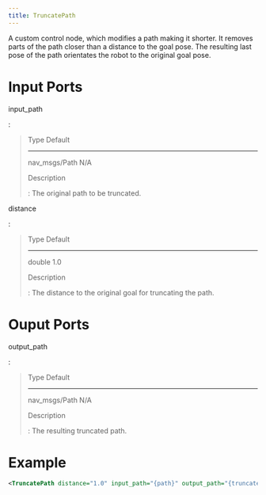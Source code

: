 ```yaml
---
title: TruncatePath
---
```


A custom control node, which modifies a path making it shorter. It removes parts of the path closer than a distance to the goal pose. The resulting last pose of the path orientates the robot to the original goal pose.

# Input Ports

input_path

:   

>   Type            Default
>   --------------- ---------
>   nav_msgs/Path   N/A
>
> Description
>
> :   The original path to be truncated.

distance

:   

>   Type     Default
>   -------- ---------
>   double   1.0
>
> Description
>
> :   The distance to the original goal for truncating the path.

# Ouput Ports

output_path

:   

>   Type            Default
>   --------------- ---------
>   nav_msgs/Path   N/A
>
> Description
>
> :   The resulting truncated path.

# Example

``` xml
<TruncatePath distance="1.0" input_path="{path}" output_path="{truncated_path}"/>
```

